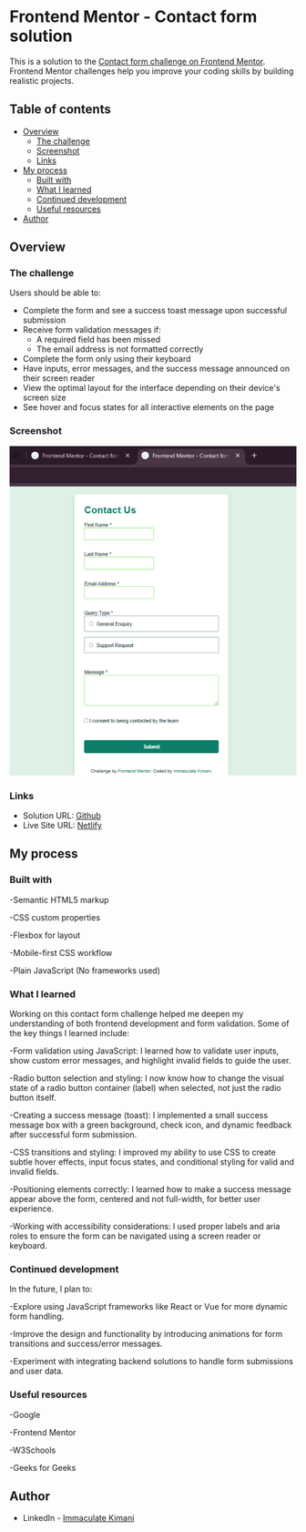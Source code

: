 # Frontend Mentor - Contact form solution

This is a solution to the [Contact form challenge on Frontend Mentor](https://www.frontendmentor.io/challenges/contact-form--G-hYlqKJj). Frontend Mentor challenges help you improve your coding skills by building realistic projects. 

## Table of contents

- [Overview](#overview)
  - [The challenge](#the-challenge)
  - [Screenshot](#screenshot)
  - [Links](#links)
- [My process](#my-process)
  - [Built with](#built-with)
  - [What I learned](#what-i-learned)
  - [Continued development](#continued-development)
  - [Useful resources](#useful-resources)
- [Author](#author)


## Overview

### The challenge

Users should be able to:

- Complete the form and see a success toast message upon successful submission
- Receive form validation messages if:
  - A required field has been missed
  - The email address is not formatted correctly
- Complete the form only using their keyboard
- Have inputs, error messages, and the success message announced on their screen reader
- View the optimal layout for the interface depending on their device's screen size
- See hover and focus states for all interactive elements on the page

### Screenshot

![alt text](<assets/images/contact form screenshot.png>)


### Links

- Solution URL: [Github](https://github.com/KimaniImmaculate/Contact-Form)
- Live Site URL: [Netlify](https://mycontactformchallenge.netlify.app/)

## My process

### Built with

-Semantic HTML5 markup

-CSS custom properties

-Flexbox for layout

-Mobile-first CSS workflow

-Plain JavaScript (No frameworks used)

### What I learned

Working on this contact form challenge helped me deepen my understanding of both frontend development and form validation. Some of the key things I learned include:

-Form validation using JavaScript: I learned how to validate user inputs, show custom error messages, and highlight invalid fields to guide the user.

-Radio button selection and styling: I now know how to change the visual state of a radio button container (label) when selected, not just the radio button itself.

-Creating a success message (toast): I implemented a small success message box with a green background, check icon, and dynamic feedback after successful form submission.

-CSS transitions and styling: I improved my ability to use CSS to create subtle hover effects, input focus states, and conditional styling for valid and invalid fields.

-Positioning elements correctly: I learned how to make a success message appear above the form, centered and not full-width, for better user experience.

-Working with accessibility considerations: I used proper labels and aria roles to ensure the form can be navigated using a screen reader or keyboard.

### Continued development

In the future, I plan to:

-Explore using JavaScript frameworks like React or Vue for more dynamic form handling.

-Improve the design and functionality by introducing animations for form transitions and success/error messages.

-Experiment with integrating backend solutions to handle form submissions and user data.


### Useful resources

-Google 

-Frontend Mentor

-W3Schools

-Geeks for Geeks


## Author

- LinkedIn - [Immaculate Kimani](https://www.linkedin.com/in/immaculate-kimani-07172529b/)



